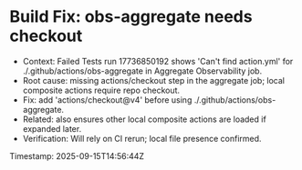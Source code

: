 # Build Fix: obs-aggregate needs checkout

- Context: Failed Tests run 17736850192 shows 'Can't find action.yml' for ./.github/actions/obs-aggregate in Aggregate Observability job.
- Root cause: missing actions/checkout step in the aggregate job; local composite actions require repo checkout.
- Fix: add 'actions/checkout@v4' before using ./.github/actions/obs-aggregate.
- Related: also ensures other local composite actions are loaded if expanded later.
- Verification: Will rely on CI rerun; local file presence confirmed.

Timestamp: 2025-09-15T14:56:44Z
